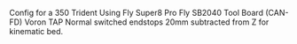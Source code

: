 Config for a 350 Trident Using
  Fly Super8 Pro 
  Fly SB2040 Tool Board (CAN-FD)
  Voron TAP
  Normal switched endstops
  20mm subtracted from Z for kinematic bed.
